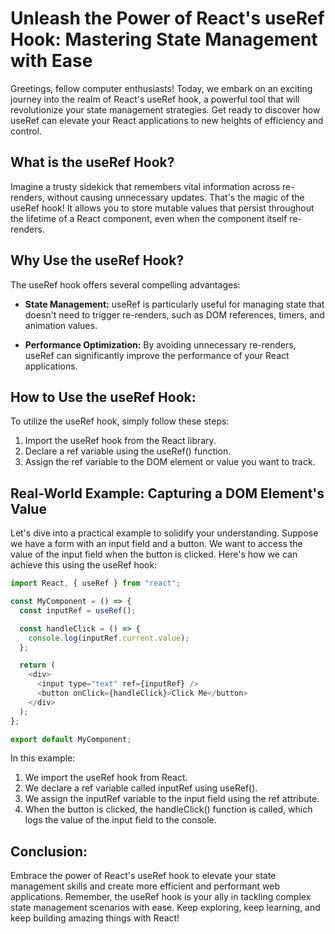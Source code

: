 # Unleash the Power of React's useRef Hook: Mastering State Management with Ease

Greetings, fellow computer enthusiasts! Today, we embark on an exciting journey into the realm of React's useRef hook, a powerful tool that will revolutionize your state management strategies. Get ready to discover how useRef can elevate your React applications to new heights of efficiency and control.

## What is the useRef Hook?

Imagine a trusty sidekick that remembers vital information across re-renders, without causing unnecessary updates. That's the magic of the useRef hook! It allows you to store mutable values that persist throughout the lifetime of a React component, even when the component itself re-renders.

## Why Use the useRef Hook?

The useRef hook offers several compelling advantages:

- **State Management:** useRef is particularly useful for managing state that doesn't need to trigger re-renders, such as DOM references, timers, and animation values.

- **Performance Optimization:** By avoiding unnecessary re-renders, useRef can significantly improve the performance of your React applications.

## How to Use the useRef Hook:

To utilize the useRef hook, simply follow these steps:

1. Import the useRef hook from the React library.
2. Declare a ref variable using the useRef() function.
3. Assign the ref variable to the DOM element or value you want to track.

## Real-World Example: Capturing a DOM Element's Value

Let's dive into a practical example to solidify your understanding. Suppose we have a form with an input field and a button. We want to access the value of the input field when the button is clicked. Here's how we can achieve this using the useRef hook:

```javascript
import React, { useRef } from "react";

const MyComponent = () => {
  const inputRef = useRef();

  const handleClick = () => {
    console.log(inputRef.current.value);
  };

  return (
    <div>
      <input type="text" ref={inputRef} />
      <button onClick={handleClick}>Click Me</button>
    </div>
  );
};

export default MyComponent;
```

In this example:

1. We import the useRef hook from React.
2. We declare a ref variable called inputRef using useRef().
3. We assign the inputRef variable to the input field using the ref attribute.
4. When the button is clicked, the handleClick() function is called, which logs the value of the input field to the console.

## Conclusion:

Embrace the power of React's useRef hook to elevate your state management skills and create more efficient and performant web applications. Remember, the useRef hook is your ally in tackling complex state management scenarios with ease. Keep exploring, keep learning, and keep building amazing things with React!
